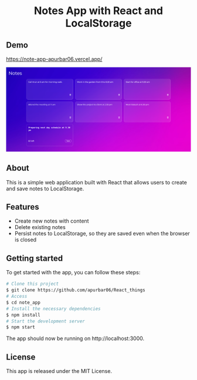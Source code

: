 <h1 align="center">Notes App with React and LocalStorage</h1>

## Demo
https://note-app-apurbar06.vercel.app/
<p align="center">
  <img src="demo.png" width="800">
</p>


## About
This is a simple web application built with React that allows users to create and save notes to LocalStorage.


## Features
- Create new notes with content
- Delete existing notes
- Persist notes to LocalStorage, so they are saved even when the browser is closed


## Getting started
To get started with the app, you can follow these steps:
``` bash
# Clone this project
$ git clone https://github.com/apurbar06/React_things
# Access
$ cd note_app
# Install the necessary dependencies
$ npm install
# Start the development server
$ npm start
```
The app should now be running on http://localhost:3000.


## License
This app is released under the MIT License.
